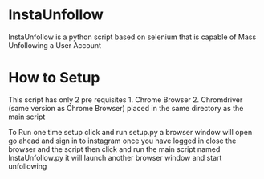 # InstaUnfollow
InstaUnfollow is a python script based on selenium that is capable of Mass Unfollowing a User Account


<h1>How to Setup</h1>
This script has only 2 pre requisites
1. Chrome Browser
2. Chromdriver (same version as Chrome Browser) placed in the same directory as the main script

To Run one time setup click and run setup.py a browser window will open go ahead and sign in to instagram once you have logged in close the browser and the script
then click and run the main script named InstaUnfollow.py it will launch another browser window and start unfollowing 
